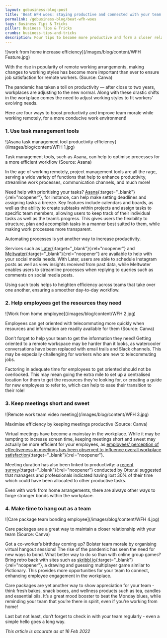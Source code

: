 ```yaml
---
layout: gobusiness-blog-post
title: 'Beat WFH woes: staying productive and connected with your team'
permalink: /gobusiness-blog/beat-wfh-woes
tags: Business Tips & Tricks
pillar: Business Tips & Tricks
crumbs: business-tips-and-tricks
description: Four tips to become more productive and form a closer relationship with your team while working remotely
---
```


![work from home increase efficiency](/images/blog/content/WFH Feature.jpg)
<figcaption> With the rise in popularity of remote working arrangements, making changes to working styles has become more important than ever to ensure job satisfaction for remote workers. (Source: Canva)</figcaption>

The pandemic has taken a toll on productivity — after close to two years, workplaces are adjusting to the new normal. Along with these drastic shifts in the workplace comes the need to adjust working styles to fit workers’ evolving needs.

Here are four ways to boost productivity and improve team morale while working remotely, for a more conducive work environment! 

### 1. Use task management tools 

![Asana task management tool productivity efficiency](/images/blog/content/WFH 1.jpg)
<figcaption> Task management tools, such as Asana, can help to optimise processes for a more efficient workflow (Source: Asana)</figcaption>

In the age of working remotely, project management tools are all the rage, serving a wide variety of functions that help to enhance productivity, streamline work processes, communication channels, and much more!  

Need help with prioritising your tasks? [Asana](https://asana.com/){:target="_blank"}{:rel="noopener"}, for instance, can help make setting deadlines and assigning tasks a breeze. Key features include calendars and boards, as well as the ability to create subtasks within projects and assign tasks to specific team members, allowing users to keep track of their individual tasks as well as the team’s progress. This gives users the flexibility to structure, plan and accomplish tasks in a manner best suited to them, while making work processes more transparent. 

Automating processes is yet another way to increase productivity. 

Services such as [Later](https://later.com/){:target="_blank"}{:rel="noopener"} and [Meltwater](https://www.meltwater.com/en){:target="_blank"}{:rel="noopener"} are available to help with your social media needs. With Later, users are able to schedule Instagram posts as well as view insights received from past data, while Meltwater enables users to streamline processes when replying to queries such as comments on social media posts. 

Using such tools helps to heighten efficiency across teams that take over one another, ensuring a smoother day-to-day workflow.

### 2. Help employees get the resources they need 

![Work from home employee](/images/blog/content/WFH 2.jpg)
<figcaption> Employees can get oriented with telecommuting more quickly when resources and information are readily available for them (Source: Canva)</figcaption>

Don’t forget to help your team to get the information they need! Getting oriented to a remote workspace may be harder than it looks, as watercooler conversations have been replaced with email trails and Slack channels. This may be especially challenging for workers who are new to telecommuting jobs. 

Factoring in adequate time for employees to get oriented should not be overlooked. This may mean going the extra mile to set up a centralised location for them to get the resources they’re looking for, or creating a guide for new employees to refer to, which can help to ease their transition to their role! 

### 3. Keep meetings short and sweet

![Remote work team video meeting](/images/blog/content/WFH 3.jpg)
<figcaption> Maximise efficiency by keeping meetings productive (Source: Canva)</figcaption>

Virtual meetings have become a mainstay in the workplace. While it may be tempting to increase screen time, keeping meetings short and sweet may actually be more efficient for your employees, as [employees’ perception of effectiveness in meetings has been observed to influence overall workplace satisfaction](https://hbr.org/2017/07/stop-the-meeting-madness){:target="_blank"}{:rel="noopener"}. 

Meeting duration has also been linked to productivity: a [recent survey](https://blog.otter.ai/meeting-statistics/){:target="_blank"}{:rel="noopener"} conducted by Otter.ai suggested that managers and professionals indicated having lost 30% of their time which could have been allocated to other productive tasks.  

Even with work from home arrangements, there are always other ways to forge stronger bonds within the workplace.

### 4. Make time to hang out as a team

![Care package team bonding employee](/images/blog/content/WFH 4.jpg)
<figcaption> Care packages are a great way to maintain a closer relationship with your team (Source: Canva)</figcaption>

Got a co-worker’s birthday coming up? Bolster team morale by organising virtual hangout sessions! The rise of the pandemic has seen the need for new ways to bond. What better way to do so than with online group games? Bring retro back with sites such as [skribbl io](https://skribbl.io/){:target="_blank"}{:rel="noopener"}, a drawing and guessing multiplayer game similar to Pictionary. This provides more opportunities for your team to connect, enhancing employee engagement in the workplace.

Care packages are yet another way to show appreciation for your team - think fresh bakes, snack boxes, and wellness products such as tea, candles and essential oils. It’s a great mood booster to beat the Monday blues, while reminding your team that you’re there in spirit, even if you’re working from home! 

Last but not least, don’t forget to check in with your team regularly - even a simple hello goes a long way. 

<em> This article is accurate as at 16 Feb 2022</em>